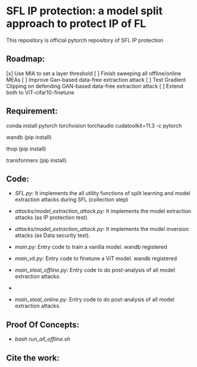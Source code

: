 # SFL IP protection: a model split approach to protect IP of FL
This repository is official pytorch repository of SFL IP protection

## Roadmap:
[x] Use MIA to set a layer threshold 
[ ] Finish sweeping all offline/online MEAs
[ ] Improve Gan-based data-free extraction attack
[ ] Test Gradient Clipping on defending GAN-based data-free extraction attack
[ ] Extend both to ViT-cifar10-finetune

## Requirement:

conda install pytorch torchvision torchaudio cudatoolkit=11.3 -c pytorch

wandb (pip install)

thop (pip install)

transformers (pip install)

## Code:

* *SFL.py*: It implements the all utility functions of split learning and model extraction attacks during SFL (collection step)
  
* *attacks/model_extraction_attack.py*: It implements the model extraction attacks (as IP protection test).

* *attacks/model_extraction_attack.py*: It implements the model inversion attacks (as Data security test).

* *main.py*: Entry code to train a vanilla model. wandb registered

* *main_vit.py*: Entry code to finetune a ViT model. wandb registered

* *main_steal_offline.py*: Entry code to do post-analysis of all model extraction attacks.
* 
* *main_steal_online.py*: Entry code to do post-analysis of all model extraction attacks.

## Proof Of Concepts:

* *bash run_all_offline.sh*

## Cite the work:
